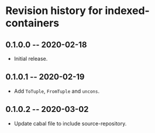 # Revision history for indexed-containers

## 0.1.0.0 -- 2020-02-18

* Initial release.

## 0.1.0.1 -- 2020-02-19

* Add `ToTuple`, `FromTuple` and `uncons`.

## 0.1.0.2 -- 2020-03-02

* Update cabal file to include source-repository.
